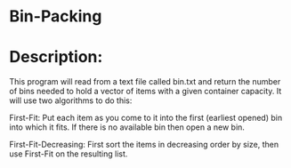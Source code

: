 # Bin-Packing

# Description: 

This program will read from a text file called bin.txt and return the number of bins needed to hold a vector of items with a given container capacity. It will use two algorithms to do this: 

First-Fit: Put each item as you come to it into the first (earliest opened) bin into which it fits.  If there is no available bin then open a new bin. 

First-Fit-Decreasing: First sort the items in decreasing order by size, then use First-Fit on the resulting list. 
